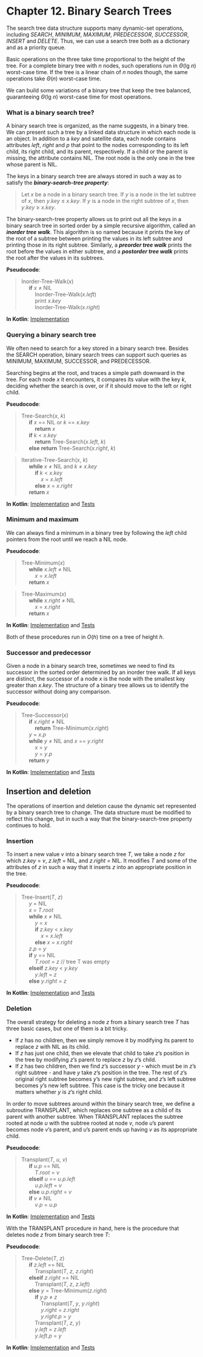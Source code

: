 Chapter 12. Binary Search Trees
===============================

The search tree data structure supports many dynamic-set operations, including _SEARCH_, _MINIMUM_, _MAXIMUM_, _PREDECESSOR_, _SUCCESSOR_, _INSERT_ and _DELETE_.
Thus, we can use a search tree both as a dictionary and as a priority queue.

Basic operations on the three take time proportional to the height of the tree.
For a complete binary tree with _n_ nodes, such operations run in _Θ_(lg _n_) worst-case time.
If the tree is a linear chain of _n_ nodes though, the same operations take _Θ_(_n_) worst-case time.

We can build some variations of a binary tree that keep the tree balanced, guaranteeing _Θ_(lg _n_) worst-case time for most operations.

### What is a binary search tree?

A binary search tree is organized, as the name suggests, in a binary tree.
We can present such a tree by a linked data structure in which each node is an object.
In addition to a _key_ and satellite data, each node contains attributes _left_, _right_ and _p_ that point to the nodes corresponding to its left child, its right child, and its parent, respectively.
If a child or the parent is missing, the attribute contains NIL.
The root node is the only one in the tree whose parent is NIL.

The keys in a binary search tree are always stored in such a way as to satisfy the _**binary-search-tree property**_:
>Let _x_ be a node in a binary search tree. If _y_ is a node in the let subtree of _x_, then _y_._key_ ≤ _x_._key_. If _y_ is a node in the right subtree of _x_, then _y_._key_ ≥ _x_._key_.

The binary-search-tree property allows us to print out all the keys in a binary search tree in sorted order by a simple recursive algorithm, called an _**inorder tree walk**_.
This algorithm is so named because it prints the key of the root of a subtree between printing the values in its left subtree and printing those in its right subtree.
Similarly, a _**preorder tree walk**_ prints the root before the values in either subtree, and a _**postorder tree walk**_ prints the root after the values in its subtrees.

**Pseudocode**:
>Inorder-Tree-Walk(_x_)  
&nbsp;&nbsp;&nbsp;&nbsp;    **if** _x_ ≠ NIL  
&nbsp;&nbsp;&nbsp;&nbsp;&nbsp;&nbsp;&nbsp;&nbsp;        Inorder-Tree-Walk(_x_._left_)  
&nbsp;&nbsp;&nbsp;&nbsp;&nbsp;&nbsp;&nbsp;&nbsp;        print _x_._key_  
&nbsp;&nbsp;&nbsp;&nbsp;&nbsp;&nbsp;&nbsp;&nbsp;        Inorder-Tree-Walk(_x_._right_)  

**In Kotlin**: [Implementation](../src/main/kotlin/chapter12/TreeWalk.kt)

### Querying a binary search tree

We often need to search for a key stored in a binary search tree.
Besides the SEARCH operation, binary search trees can support such queries as MINIMUM, MAXIMUM, SUCCESSOR, and PREDECESSOR.

Searching begins at the root, and traces a simple path downward in the tree.
For each node _x_ it encounters, it compares its value with the key _k_, deciding whether the search is over, or if it should move to the left or right child.

**Pseudocode**:
>Tree-Search(_x_, _k_)  
&nbsp;&nbsp;&nbsp;&nbsp;    **if** _x_ == NIL or _k_ == _x_._key_  
&nbsp;&nbsp;&nbsp;&nbsp;&nbsp;&nbsp;&nbsp;&nbsp;        **return** _x_  
&nbsp;&nbsp;&nbsp;&nbsp;    **if** _k_ < _x_._key_  
&nbsp;&nbsp;&nbsp;&nbsp;&nbsp;&nbsp;&nbsp;&nbsp;        **return** Tree-Search(_x_._left_, _k_)  
&nbsp;&nbsp;&nbsp;&nbsp;    **else** **return** Tree-Search(_x_._right_, _k_)  

>Iterative-Tree-Search(_x_, _k_)  
&nbsp;&nbsp;&nbsp;&nbsp;    **while** _x_ ≠ NIL and _k_ ≠ _x_._key_  
&nbsp;&nbsp;&nbsp;&nbsp;&nbsp;&nbsp;&nbsp;&nbsp;        **if** _k_ < _x_._key_  
&nbsp;&nbsp;&nbsp;&nbsp;&nbsp;&nbsp;&nbsp;&nbsp;&nbsp;&nbsp;&nbsp;&nbsp;            _x_ = _x_._left_  
&nbsp;&nbsp;&nbsp;&nbsp;&nbsp;&nbsp;&nbsp;&nbsp;        **else** _x_ = _x_._right_  
&nbsp;&nbsp;&nbsp;&nbsp;    **return** _x_  

**In Kotlin**: [Implementation](../src/main/kotlin/chapter12/BinarySearchTree.kt) and [Tests](../src/test/kotlin/chapter12/BinarySearchTreeTest.kt)

### Minimum and maximum

We can always find a minimum in a binary tree by following the _left_ child pointers from the root until we reach a NIL node.

**Pseudocode**:
>Tree-Minimum(_x_)  
&nbsp;&nbsp;&nbsp;&nbsp;    **while** _x_._left_ ≠ NIL  
&nbsp;&nbsp;&nbsp;&nbsp;&nbsp;&nbsp;&nbsp;&nbsp;        _x_ = _x_._left_  
&nbsp;&nbsp;&nbsp;&nbsp;    **return** _x_  

>Tree-Maximum(_x_)  
&nbsp;&nbsp;&nbsp;&nbsp;    **while** _x_._right_ ≠ NIL  
&nbsp;&nbsp;&nbsp;&nbsp;&nbsp;&nbsp;&nbsp;&nbsp;        _x_ = _x_._right_  
&nbsp;&nbsp;&nbsp;&nbsp;    **return** _x_  

**In Kotlin**: [Implementation](../src/main/kotlin/chapter12/BinarySearchTree.kt) and [Tests](../src/test/kotlin/chapter12/BinarySearchTreeTest.kt)

Both of these procedures run in _O_(_h_) time on a tree of height _h_.

### Successor and predecessor

Given a node in a binary search tree, sometimes we need to find its successor in the sorted order determined by an inorder tree walk.
If all keys are distinct, the successor of a node _x_ is the node with the smallest key greater than _x_._key_.
The structure of a binary tree allows us to identify the successor without doing any comparison.

**Pseudocode**:
>Tree-Successor(_x_)  
&nbsp;&nbsp;&nbsp;&nbsp;    **if** _x_._right_ ≠ NIL  
&nbsp;&nbsp;&nbsp;&nbsp;&nbsp;&nbsp;&nbsp;&nbsp;        **return** Tree-Minimum(_x_._right_)  
&nbsp;&nbsp;&nbsp;&nbsp;    _y_ = _x_._p_  
&nbsp;&nbsp;&nbsp;&nbsp;    **while** _y_ ≠ NIL and _x_ == _y_._right_  
&nbsp;&nbsp;&nbsp;&nbsp;&nbsp;&nbsp;&nbsp;&nbsp;        _x_ = _y_  
&nbsp;&nbsp;&nbsp;&nbsp;&nbsp;&nbsp;&nbsp;&nbsp;        _y_ = _y_._p_  
&nbsp;&nbsp;&nbsp;&nbsp;    **return** _y_  

**In Kotlin**: [Implementation](../src/main/kotlin/chapter12/BinarySearchTree.kt) and [Tests](../src/test/kotlin/chapter12/BinarySearchTreeTest.kt)

## Insertion and deletion

The operations of insertion and deletion cause the dynamic set represented by a binary search tree to change.
The data structure must be modified to reflect this change, but in such a way that the binary-search-tree property continues to hold.

### Insertion

To insert a new value _v_ into a binary search tree _T_, we take a node _z_ for which _z_._key_ = _v_, _z_._left_ = NIL, and _z_._right_ = NIL.
It modifies _T_ and some of the attributes of _z_ in such a way that it inserts _z_ into an appropriate position in the tree.

**Pseudocode**:
>Tree-Insert(_T_, _z_)  
&nbsp;&nbsp;&nbsp;&nbsp;    _y_ = NIL  
&nbsp;&nbsp;&nbsp;&nbsp;    _x_ = _T_._root_  
&nbsp;&nbsp;&nbsp;&nbsp;    **while** _x_ ≠ NIL  
&nbsp;&nbsp;&nbsp;&nbsp;&nbsp;&nbsp;&nbsp;&nbsp;        _y_ = _x_  
&nbsp;&nbsp;&nbsp;&nbsp;&nbsp;&nbsp;&nbsp;&nbsp;        **if** _z_._key_ < _x_._key_  
&nbsp;&nbsp;&nbsp;&nbsp;&nbsp;&nbsp;&nbsp;&nbsp;&nbsp;&nbsp;&nbsp;&nbsp;            _x_ = _x_._left_  
&nbsp;&nbsp;&nbsp;&nbsp;&nbsp;&nbsp;&nbsp;&nbsp;        **else** _x_ = _x_._right_  
&nbsp;&nbsp;&nbsp;&nbsp;    _z_._p_ = _y_  
&nbsp;&nbsp;&nbsp;&nbsp;    **if** _y_ == NIL  
&nbsp;&nbsp;&nbsp;&nbsp;&nbsp;&nbsp;&nbsp;&nbsp;        _T_._root_ = _z_ // tree T was empty  
&nbsp;&nbsp;&nbsp;&nbsp;    **elseif** _z_._key_ < _y_._key_  
&nbsp;&nbsp;&nbsp;&nbsp;&nbsp;&nbsp;&nbsp;&nbsp;        _y_._left_ = _z_  
&nbsp;&nbsp;&nbsp;&nbsp;    **else** _y_._right_ = _z_  

**In Kotlin**: [Implementation](../src/main/kotlin/chapter12/BinarySearchTree.kt) and [Tests](../src/test/kotlin/chapter12/BinarySearchTreeTest.kt)

### Deletion

The overall strategy for deleting a node _z_ from a binary search tree _T_ has three basic cases, but one of them is a bit tricky.
* If _z_ has no children, then we simply remove it by modifying its parent to replace _z_ with NIL as its child.
* If _z_ has just one child, then we elevate that child to take _z_’s position in the tree by modifying _z_’s parent to replace _z_ by _z_’s child.
* If _z_ has two children, then we find _z_’s successor _y_ - which must be in _z_’s right subtree - and have _y_ take _z_’s position in the tree.
The rest of _z_’s original right subtree becomes _y_’s new right subtree, and _z_’s left subtree becomes _y_’s new left subtree.
This case is the tricky one because it matters whether _y_ is _z_’s right child.

In order to move subtrees around within the binary search tree, we define a subroutine TRANSPLANT, which replaces one subtree as a child of its parent with another subtree.
When TRANSPLANT replaces the subtree rooted at node _u_ with the subtree rooted at node _v_, node _u_’s parent becomes node _v_’s parent, and _u_’s parent ends up having _v_ as its appropriate child.

**Pseudocode**:
>Transplant(_T_, _u_, _v_)  
&nbsp;&nbsp;&nbsp;&nbsp;    **if** _u_._p_ == NIL  
&nbsp;&nbsp;&nbsp;&nbsp;&nbsp;&nbsp;&nbsp;&nbsp;        _T_._root_ = _v_  
&nbsp;&nbsp;&nbsp;&nbsp;    **elseif** _u_ == _u_._p_._left_  
&nbsp;&nbsp;&nbsp;&nbsp;&nbsp;&nbsp;&nbsp;&nbsp;        _u_._p_._left_ = _v_  
&nbsp;&nbsp;&nbsp;&nbsp;    **else** _u_._p_._right_ = _v_  
&nbsp;&nbsp;&nbsp;&nbsp;    **if** _v_ ≠ NIL  
&nbsp;&nbsp;&nbsp;&nbsp;&nbsp;&nbsp;&nbsp;&nbsp;        _v_._p_ = _u_._p_  

**In Kotlin**: [Implementation](../src/main/kotlin/chapter12/BinarySearchTree.kt) and [Tests](../src/test/kotlin/chapter12/BinarySearchTreeTest.kt)

With the TRANSPLANT procedure in hand, here is the procedure that deletes node _z_ from binary search tree _T_:

**Pseudocode**:
>Tree-Delete(_T_, _z_)  
&nbsp;&nbsp;&nbsp;&nbsp;    **if** _z_._left_ == NIL  
&nbsp;&nbsp;&nbsp;&nbsp;&nbsp;&nbsp;&nbsp;&nbsp;        Transplant(_T_, _z_, _z_._right_)  
&nbsp;&nbsp;&nbsp;&nbsp;    **elseif** _z_._right_ == NIL  
&nbsp;&nbsp;&nbsp;&nbsp;&nbsp;&nbsp;&nbsp;&nbsp;        Transplant(_T_, _z_, _z_._left_)  
&nbsp;&nbsp;&nbsp;&nbsp;    **else** _y_ = Tree-Minimum(_z_._right_)  
&nbsp;&nbsp;&nbsp;&nbsp;&nbsp;&nbsp;&nbsp;&nbsp;        **if** _y_._p_ ≠ _z_  
&nbsp;&nbsp;&nbsp;&nbsp;&nbsp;&nbsp;&nbsp;&nbsp;&nbsp;&nbsp;&nbsp;&nbsp;            Transplant(_T_, _y_, _y_._right_)  
&nbsp;&nbsp;&nbsp;&nbsp;&nbsp;&nbsp;&nbsp;&nbsp;&nbsp;&nbsp;&nbsp;&nbsp;            _y_._right_ = _z_._right_  
&nbsp;&nbsp;&nbsp;&nbsp;&nbsp;&nbsp;&nbsp;&nbsp;&nbsp;&nbsp;&nbsp;&nbsp;            _y_._right_._p_ = _y_  
&nbsp;&nbsp;&nbsp;&nbsp;&nbsp;&nbsp;&nbsp;&nbsp;        Transplant(_T_, _z_, _y_)  
&nbsp;&nbsp;&nbsp;&nbsp;&nbsp;&nbsp;&nbsp;&nbsp;        _y_._left_ = _z_._left_  
&nbsp;&nbsp;&nbsp;&nbsp;&nbsp;&nbsp;&nbsp;&nbsp;        _y_._left_._p_ = _y_  

**In Kotlin**: [Implementation](../src/main/kotlin/chapter12/BinarySearchTree.kt) and [Tests](../src/test/kotlin/chapter12/BinarySearchTreeTest.kt)

